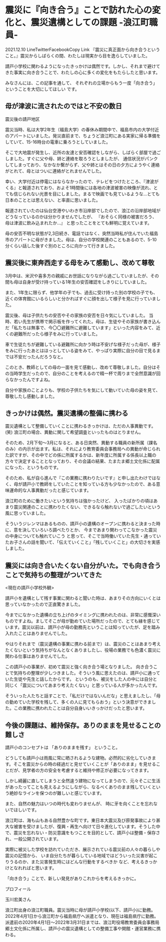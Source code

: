 # 震災に『向き合う』ことで訪れた心の変化と、震災遺構としての課題 -浪江町職員-

2021.12.10
LineTwitterFacebookCopy Link
『震災に真正面から向き合うということ。』震災からしばらくの間、わたしは現実から目を逸らしていました。

請戸小学校に関わるようになったきっかけは偶然です。しかし、それまで避けてきた事実に向き合うことで、わたしの心に多くの変化をもたらしたと思います。

みなさんには、この記事を通して、 それぞれの立場からもう一度「向き合う」ということを大切にしてほしい です。

## 母が津波に流されたのではと不安の数日

震災後の請戸地区

震災当時、私は大学2年生（福島大学）の春休み期間中で、福島市内の大学付近のアパートにいました。発災直前まで、ちょうど浪江町にある実家に帰る準備をしていて、15-16時台の電車に乗ろうとしていました。

そこで大地震が発生し、近所の友達と安否確認をしながら、しばらく部屋で過ごしました。すぐに父や母、姉と連絡を取ろうとしましたが、 通信状況がパンクしてしまっており、なかなか繋がらず、父や姉とはその日の夕方にようやく連絡がとれて、母とはついに連絡がとれませんでした。

幸い、大学付近は停電にはならなかったので、テレビをつけたところ、『津波がくる』と報道されており、およそ1時間後には各地の津波被害の映像が流れ、とても信じられない光景を目にしました。まるで映画でも見ているような…とても日本のこととは思えない、と率直に思いました。

報道されていたのは仙台空港やいわき市沿岸部でしたので、浪江の沿岸部地域がどうなっているのかは分かりませんでしたが、 『おそらく同様の被害だろう、母は津波に飲み込まれたか…』 と思ったことをとても鮮明に覚えています。

母の安否不明な状態が2,3日続き、電話ではなく、突然当時私が住んでいた福島市のアパートに母がきました。母は、自分の学校関連のこともあるので、5-10分くらい話した後すぐ別のところに向かって行きました。

## 震災後に東奔西走する母をみて感動し、改めて尊敬

3月中は、米沢や喜多方の親戚にお世話になりながら過ごしていましたが、その間も母は自身が受け持っている1年生の安否確認をしきりにしていました。

また、1年生に限らず、他学年の子でも、過去に受け持った別の学校の子でも、近くの体育館にいるらしいと分かればすぐに顔を出して様子を見に行っていました。

震災後、母は子供たちの安否やその家族の安否を日々気にしていました。
当時、若い先生が携帯で掲示板を作ってくれた。母は、生徒やその家族が書き込んだ「私たちは無事で、今〇〇避難所に避難しています」といった内容をみて、近くの避難所だったら様子をみに行っていました。

車で生徒たちが避難している避難所に向かう時は不安げな様子だった母が、様子をみに行ったあとはほっとしている姿をみて、やっぱり実際に自分の目で見るまでは不安だったんだろうなと。

このとき、教師としての母の一面を見て感動し、改めて尊敬しました。自分はその当時学生だったので、自分のことを考えるので精一杯で周りまで全然意識が回らなかったんですよね。

自分や家族のことよりも、学校の子供たちを気にして動いていた母の姿を見て、尊敬したし感動しました。

## きっかけは偶然。震災遺構の整備に携わる

震災遺構として整備していくことに携わるきっかけは、ただの人事異動です。(笑) 浪江町の場合、異動に関して希望調査といったものはとりません。

そのため、2月下旬〜3月になると、ある日突然、異動する職員の新所属（課名のみ）の内示が出ます。私は、それにより教育委員会事務局への異動が命じられた訳ですが、その中でどの係に所属するかは、新年度に所属する係長以上職の方々で決定することとなっており、その会議の結果、たまたま郷土文化係に配属になった、というものです。

そのため、私が自ら進んで『この業務に携わりたいです』と申し出たわけではなく、母が請戸小で教師をしていたことを知っている方も少なかったので、ある意味運命的な人事異動だったと感じています。

浪江町のために働きたいという気持ちは強かったけど、 入ったばかりの頃はあまり震災関連のことに携わりたくない、できるなら触れないで過ごしたいという風に思っていました。

そういうジレンマはあるものの、請戸小の遺構のオープンに携わると決まった時に、意を決していろいろ調べたりとか、 今まであまり関わってこなかった震災の中身についても触れていこう と思って、そこで当時働いていた先生・通っていたお子さんの話を聞いて、「伝えていくこと」「残していくこと」の大切さを実感しました。

## 震災には向き合いたくない自分がいた。でも向き合うことで気持ちの整理がついてきた

<現在の請戸小学校外観>

請戸小を遺構として残す事業に関わると聞いた時は、あまりその方向にいくとは思っていなかったので正直驚きました。

今までになかった遺構の立ち上げのタイミングに携われたのは、非常に感慨深いものですよね。ましてそこが母が勤めていた場所だったので、とても縁を感じています。震災以前は、請戸小が母の勤務先ということは知っていたが、足を踏み入れたことはありませんでした。

やはりそれまで（震災遺構の事業に携わる前まで）は、震災のことはあまり考えたくないという気持ちがなんとなくありましたし、役場の業務でも色濃く震災に関わる仕事はありませんでした。

 この請戸小の事業が、初めて震災と強く向き合う場となりました。 向き合うことで気持ちの整理が少しつきました。そういう風に思えたのは、請戸小に通っていた生徒や先生と話したからです。
というのも、被災をした人の中には自分と同じく「震災についてあまり考えたくない」と思っている人が多かったんです。

そういった人たちと話すことで、「私だけではないんだな」と思えましたし、「母の勤めていた学校を残して、多くの人に見てもらおう」という決意ができました。この業務に携われたことは自分自身いいきっかけだったと思います。

## 今後の課題は、維持保存。ありのままを見せることの難しさ

請戸小のコンセプトは 「ありのままを残す」 ということ。

どうしても請戸小は雨風に常に晒されるような建物。必然的に劣化していきます。そこを震災からの時の経過だと見せていくことが「ありのまま」を見せることだが、見学者の方の安全を考慮すると維持や修正が必要になってきます。

しかし綺麗に直してしまうと全然違う建物になってしまうので、元々そこに生活があったってことも見えるようにしながら、なるべくありのまま残していくという絶妙なラインを保つのが難しいと感じています。

また、自然の魅力はいつの時代も変わりませんが、 時に牙を向くことを忘れないでほしいです。

浪江町は、海も山もある自然豊かな町です。東日本大震災及び原発事故により甚大な被害を受けましたが、復興・再生へ向けて日々進化しています。そうした中で、震災を忘れない・防災意識をもつことを目的として、請戸小は整備・保存され、一般公開されています。

実際に被災した学校を訪れていただき、展示されている震災前の人々の暮らしや震災の記憶から、 いま自分たちが暮らしている地域ではどういった災害が起こりうるのか、また災害発生時にはどんな行動をするべきか など、考えるきっかけとなれればと思います。

「向き合う」ことで、新しい発見がありこれからを考えるきっかに。

プロフィール

玉川宏美さん

浪江町出身の浪江町職員。震災当時に母が請戸小学校(以下、請戸小)に勤務。
2022年4月1日から浪江町から福島県庁へ派遣となり、現在は福島県庁に勤務。
派遣前の2020年4月1日〜2022年3月31日までは、浪江町役場教育委員会事務局郷土文化係に所属し、請戸小の震災遺構としての整備工事や開館・運営業務に携わる。
